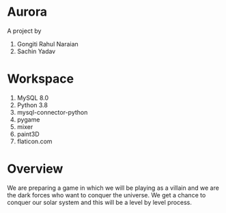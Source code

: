 # Aurora
A project by  
1. Gongiti Rahul Naraian
2. Sachin Yadav

# Workspace
1. MySQL 8.0
2. Python 3.8
3. mysql-connector-python
4. pygame
5. mixer
6. paint3D
7. flaticon.com


# Overview
We are preparing a game in which we will be playing as a villain and we are the dark forces who want to conquer the universe. We get a chance to conquer our solar system and this will be a level by level process.

